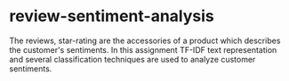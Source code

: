 # review-sentiment-analysis
The reviews, star-rating are the accessories of a product which describes the customer's sentiments. In this assignment TF-IDF text representation and several classification techniques are used to analyze customer sentiments.
